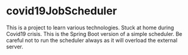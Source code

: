 # covid19JobScheduler


This is a project to learn various technologies. Stuck at home during Covid19 crisis. 
This is the Spring Boot version of a simple scheduler. Be careful not to run the scheduler always as it will overload the external server.
